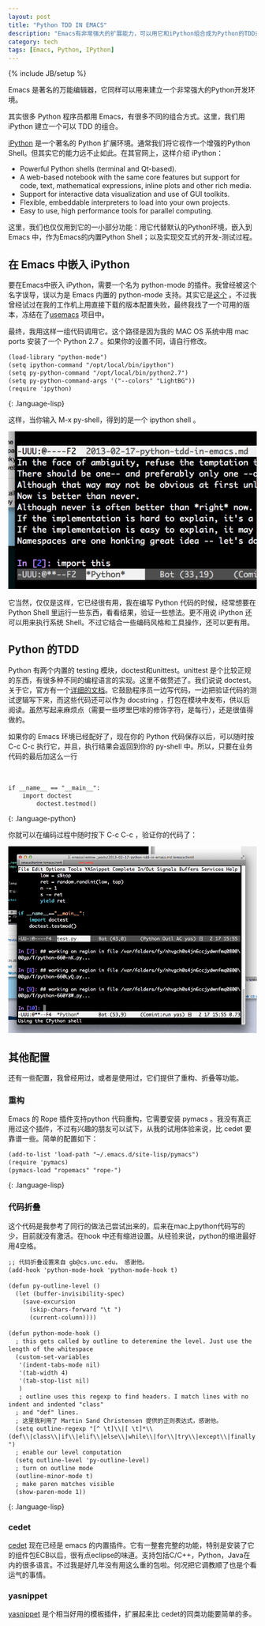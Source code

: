 ```yaml
---
layout: post
title: "Python TDD IN EMACS"
description: "Emacs有非常强大的扩展能力，可以用它和iPython组合成为Python的TDD式开发环境。"
category: tech
tags: [Emacs, Python, IPython]
---
```

{% include JB/setup %}

Emacs 是著名的万能编辑器，它同样可以用来建立一个非常强大的Python开发环境。

其实很多 Python 程序员都用 Emacs，有很多不同的组合方式。这里，我们用 iPython 建立一个可以 TDD 的组合。

[iPython](http://ipython.org) 是一个著名的 Python 扩展环境。通常我们将它视作一个增强的Python Shell。但其实它的能力远不止如此。在其官网上，这样介绍 iPython：

- Powerful Python shells (terminal and Qt-based).
- A web-based notebook with the same core features but support for code, text, mathematical expressions, inline plots and other rich media.
- Support for interactive data visualization and use of GUI toolkits.
- Flexible, embeddable interpreters to load into your own projects.
- Easy to use, high performance tools for parallel computing.

这里，我们也仅仅用到它的一小部分功能：用它代替默认的Python环境，嵌入到 Emacs 中，作为Emacs的内置Python Shell；以及实现交互式的开发-测试过程。

## 在 Emacs 中嵌入 iPython

要在Emacs中嵌入 iPython，需要一个名为 python-mode 的插件。我曾经被这个名字误导，误以为是 Emacs 内置的 python-mode 支持。其实它是[这个](https://launchpad.net/python-mode) 。不过我曾经试过在我的工作机上用直接下载的版本配置失败，最终我找了一个可用的版本，冻结在了[usemacs](https://bitbucket.org/yinwm/usemacs/src/11b8fb4abd69c9c394c9b537b137cae844b6eb10/raw-elisp/march/macos/site-lisp/python-mode.el?at=default) 项目中。

最终，我用这样一组代码调用它。这个路径是因为我的 MAC OS 系统中用 mac ports 安装了一个 Python 2.7 。如果你的设置不同，请自行修改。

~~~
(load-library "python-mode")
(setq ipython-command "/opt/local/bin/ipython")
(setq py-python-command "/opt/local/bin/python2.7")
(setq py-python-command-args '("--colors" "LightBG"))
(require 'ipython)
~~~
{: .language-lisp}

这样，当你输入 M-x py-shell，得到的是一个 ipython shell 。

![py-shell](/images/py-shell.png)

它当然，仅仅是这样，它已经很有用，我在编写 Python 代码的时候，经常想要在 Python Shell 里运行一些东西，看看结果，验证一些想法。更不用说 iPython 还可以用来执行系统 Shell。不过它结合一些编码风格和工具操作，还可以更有用。

## Python 的TDD

Python 有两个内置的 testing 模块，doctest和unittest。unittest 是个比较正规的东西，有很多种不同的编程语言的实现。这里不做赘述了。我们说说 doctest。关于它，官方有一个[详细的文档](http://docs.python.org/2/library/doctest.html)。它鼓励程序员一边写代码，一边把验证代码的测试逻辑写下来，而这些代码还可以作为 docstring ，打包在模块中发布，供以后阅读。虽然写起来麻烦点（需要一些啰里巴嗦的修饰字符，是每行），还是很值得做的。

如果你的 Emacs 环境已经配好了，现在你的 Python 代码保存以后，可以随时按 C-c C-c 执行它，并且，执行结果会返回到你的 py-shell 中。所以，只要在业务代码的最后加这么一行

~~~


if __name__ == "__main__":
    import doctest
        doctest.testmod()

~~~
{: .language-python}

你就可以在编码过程中随时按下 C-c C-c ，验证你的代码了：

![doctesting](/images/doctesting.png)

## 其他配置

还有一些配置，我曾经用过，或者是使用过，它们提供了重构、折叠等功能。

### 重构

Emacs 的 Rope 插件支持python 代码重构，它需要安装 pymacs 。我没有真正用过这个插件，不过有兴趣的朋友可以试下，从我的试用体验来说，比 cedet 要靠谱一些。简单的配置如下：

~~~
(add-to-list 'load-path "~/.emacs.d/site-lisp/pymacs")
(require 'pymacs)
(pymacs-load "ropemacs" "rope-")
~~~
{: .language-lisp}

### 代码折叠

这个代码是我参考了同行的做法己尝试出来的，后来在mac上python代码写的少，目前就没有激活。在hook 中还有缩进设置。从经验来说，python的缩进最好用4空格。

~~~
;; 代码折叠设置来自 gb@cs.unc.edu， 感谢他。
(add-hook 'python-mode-hook 'python-mode-hook t)

(defun py-outline-level ()
  (let (buffer-invisibility-spec)
    (save-excursion
      (skip-chars-forward "\t ")
      (current-column))))

(defun python-mode-hook ()
  ; this gets called by outline to deteremine the level. Just use the length of the whitespace
  (custom-set-variables
   '(indent-tabs-mode nil)
   '(tab-width 4)
   '(tab-stop-list nil)
   )
   ; outline uses this regexp to find headers. I match lines with no indent and indented "class"
  ; and "def" lines.
  ; 这里我利用了 Martin Sand Christensen 提供的正则表达式，感谢他。
  (setq outline-regexp "[^ \t]\\|[ \t]*\\(def\\|class\\|if\\|elif\\|else\\|while\\|for\\|try\\|except\\|finally|with\\) ")
  ; enable our level computation
  (setq outline-level 'py-outline-level)
  ; turn on outline mode
  (outline-minor-mode t)
  ; make paren matches visible
  (show-paren-mode 1))
~~~
{: .language-lisp}

### cedet

[cedet](http://cedet.sourceforge.net/) 现在已经是 emacs 的内置插件。它有一整套完整的功能，特别是安装了它的组件包ECB以后，很有点eclipse的味道。支持包括C/C++，Python，Java在内的很多语言。不过我是好几年没有用这么重的包啦。何况把它调教顺了也是个看运气的事情。

### yasnippet

[yasnippet](http://code.google.com/p/yasnippet/) 是个相当好用的模板插件，扩展起来比 cedet的同类功能要简单的多。

